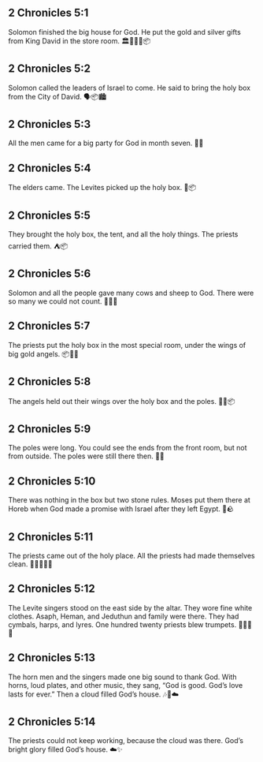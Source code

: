 ## 2 Chronicles 5:1
Solomon finished the big house for God. He put the gold and silver gifts from King David in the store room. 🏛️🔨👑🥇📦
## 2 Chronicles 5:2
Solomon called the leaders of Israel to come. He said to bring the holy box from the City of David. 🗣️📦🏙️
## 2 Chronicles 5:3
All the men came for a big party for God in month seven. 🎉🙏
## 2 Chronicles 5:4
The elders came. The Levites picked up the holy box. 👴📦
## 2 Chronicles 5:5
They brought the holy box, the tent, and all the holy things. The priests carried them. ⛺📦
## 2 Chronicles 5:6
Solomon and all the people gave many cows and sheep to God. There were so many we could not count. 🐄🐑🔥
## 2 Chronicles 5:7
The priests put the holy box in the most special room, under the wings of big gold angels. 📦👼👼
## 2 Chronicles 5:8
The angels held out their wings over the holy box and the poles. 👼🪽📦
## 2 Chronicles 5:9
The poles were long. You could see the ends from the front room, but not from outside. The poles were still there then. 📏🚪
## 2 Chronicles 5:10
There was nothing in the box but two stone rules. Moses put them there at Horeb when God made a promise with Israel after they left Egypt. 📜🪨
## 2 Chronicles 5:11
The priests came out of the holy place. All the priests had made themselves clean. 🚶‍♂️🚶‍♂️🧼
## 2 Chronicles 5:12
The Levite singers stood on the east side by the altar. They wore fine white clothes. Asaph, Heman, and Jeduthun and family were there. They had cymbals, harps, and lyres. One hundred twenty priests blew trumpets. 🎺🎶🥁🎵
## 2 Chronicles 5:13
The horn men and the singers made one big sound to thank God. With horns, loud plates, and other music, they sang, “God is good. God’s love lasts for ever.” Then a cloud filled God’s house. 🎶🙌☁️
## 2 Chronicles 5:14
The priests could not keep working, because the cloud was there. God’s bright glory filled God’s house. ☁️✨
